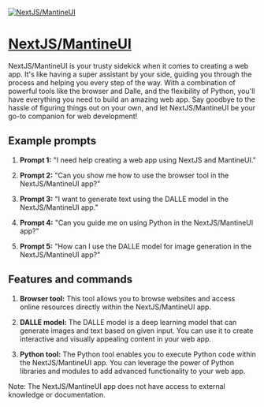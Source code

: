 [![NextJS/MantineUI](null)](https://chat.openai.com/g/g-IqtYs1hsn-nextjs-mantineui)

# [NextJS/MantineUI](https://chat.openai.com/g/g-IqtYs1hsn-nextjs-mantineui)

NextJS/MantineUI is your trusty sidekick when it comes to creating a web app. It's like having a super assistant by your side, guiding you through the process and helping you every step of the way. With a combination of powerful tools like the browser and Dalle, and the flexibility of Python, you'll have everything you need to build an amazing web app. Say goodbye to the hassle of figuring things out on your own, and let NextJS/MantineUI be your go-to companion for web development!

## Example prompts

1. **Prompt 1:** "I need help creating a web app using NextJS and MantineUI."

2. **Prompt 2:** "Can you show me how to use the browser tool in the NextJS/MantineUI app?"

3. **Prompt 3:** "I want to generate text using the DALLE model in the NextJS/MantineUI app."

4. **Prompt 4:** "Can you guide me on using Python in the NextJS/MantineUI app?"

5. **Prompt 5:** "How can I use the DALLE model for image generation in the NextJS/MantineUI app?"

## Features and commands

1. **Browser tool:** This tool allows you to browse websites and access online resources directly within the NextJS/MantineUI app.

2. **DALLE model:** The DALLE model is a deep learning model that can generate images and text based on given input. You can use it to create interactive and visually appealing content in your web app.

3. **Python tool:** The Python tool enables you to execute Python code within the NextJS/MantineUI app. You can leverage the power of Python libraries and modules to add advanced functionality to your web app.

Note: The NextJS/MantineUI app does not have access to external knowledge or documentation.